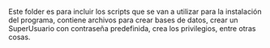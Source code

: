 Este folder es para incluir los scripts que se van a utilizar para la instalación del programa,
contiene archivos para crear bases de datos, crear un SuperUsuario con contraseña predefinida,
crea los privilegios, entre otras cosas.
